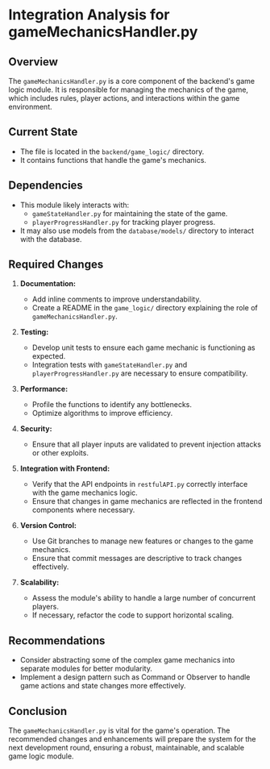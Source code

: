 # Integration Analysis for gameMechanicsHandler.py

## Overview
The `gameMechanicsHandler.py` is a core component of the backend's game logic module. It is responsible for managing the mechanics of the game, which includes rules, player actions, and interactions within the game environment.

## Current State
- The file is located in the `backend/game_logic/` directory.
- It contains functions that handle the game's mechanics.

## Dependencies
- This module likely interacts with:
  - `gameStateHandler.py` for maintaining the state of the game.
  - `playerProgressHandler.py` for tracking player progress.
- It may also use models from the `database/models/` directory to interact with the database.

## Required Changes
1. **Documentation:**
   - Add inline comments to improve understandability.
   - Create a README in the `game_logic/` directory explaining the role of `gameMechanicsHandler.py`.

2. **Testing:**
   - Develop unit tests to ensure each game mechanic is functioning as expected.
   - Integration tests with `gameStateHandler.py` and `playerProgressHandler.py` are necessary to ensure compatibility.

3. **Performance:**
   - Profile the functions to identify any bottlenecks.
   - Optimize algorithms to improve efficiency.

4. **Security:**
   - Ensure that all player inputs are validated to prevent injection attacks or other exploits.

5. **Integration with Frontend:**
   - Verify that the API endpoints in `restfulAPI.py` correctly interface with the game mechanics logic.
   - Ensure that changes in game mechanics are reflected in the frontend components where necessary.

6. **Version Control:**
   - Use Git branches to manage new features or changes to the game mechanics.
   - Ensure that commit messages are descriptive to track changes effectively.

7. **Scalability:**
   - Assess the module's ability to handle a large number of concurrent players.
   - If necessary, refactor the code to support horizontal scaling.

## Recommendations
- Consider abstracting some of the complex game mechanics into separate modules for better modularity.
- Implement a design pattern such as Command or Observer to handle game actions and state changes more effectively.

## Conclusion
The `gameMechanicsHandler.py` is vital for the game's operation. The recommended changes and enhancements will prepare the system for the next development round, ensuring a robust, maintainable, and scalable game logic module.